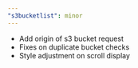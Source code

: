 ```yaml
---
"s3bucketlist": minor
---
```


- Add origin of s3 bucket request
- Fixes on duplicate bucket checks
- Style adjustment on scroll display
